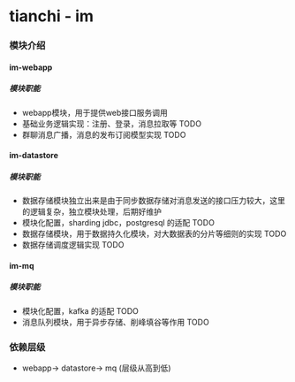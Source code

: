 # tianchi - im
### 模块介绍

#### im-webapp
##### 模块职能
* webapp模块，用于提供web接口服务调用 
* 基础业务逻辑实现：注册、登录，消息拉取等 TODO
* 群聊消息广播，消息的发布订阅模型实现 TODO

#### im-datastore
##### 模块职能
* 数据存储模块独立出来是由于同步数据存储对消息发送的接口压力较大，这里的逻辑复杂，独立模块处理，后期好维护
* 模块化配置，sharding jdbc，postgresql 的适配 TODO
* 数据存储模块，用于数据持久化模块，对大数据表的分片等细则的实现 TODO
* 数据存储调度逻辑实现 TODO

#### im-mq
##### 模块职能
* 模块化配置，kafka 的适配 TODO
* 消息队列模块，用于异步存储、削峰填谷等作用 TODO

### 依赖层级
* webapp-> datastore-> mq (层级从高到低)









